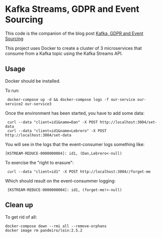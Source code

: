 # Kafka Streams, GDPR and Event Sourcing

This code is the companion of the blog post [Kafka, GDPR and Event Sourcing](http://danlebrero.com/)

This project uses Docker to create a cluster of 3 microservices that consume from a Kafka topic using the
Kafka Streams API.

## Usage

Docker should be installed.

To run:

     docker-compose up -d && docker-compose logs -f our-service our-service2 our-service3
     
Once the environment has been started, you have to add some data:

     curl --data "client=id1&name=Dan" -X POST http://localhost:3004/set-data
     curl --data "client=id1&name=Lebrero" -X POST http://localhost:3004/set-data

You will see in the logs that the event-consumer logs something like:

    [KSTREAM-REDUCE-0000000004]: id1, (Dan,Lebrero<-null)
    
To exercise the "right to erasure":
 
     curl --data "client=id1" -X POST http://localhost:3004//forget-me

Which should result on the event-consummer logging:

     [KSTREAM-REDUCE-0000000004]: id1, (forget-me!<-null)
         
     
## Clean up

To get rid of all:

    docker-compose down --rmi all --remove-orphans
    docker image rm pandeiro/lein:2.5.2